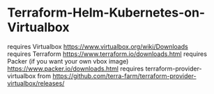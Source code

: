 # Terraform-Helm-Kubernetes-on-Virtualbox
requires Virtualbox  https://www.virtualbox.org/wiki/Downloads  
requires Terraform  https://www.terraform.io/downloads.html 
requires Packer (if you want your own vbox image)    https://www.packer.io/downloads.html 
requires terraform-provider-virtualbox from https://github.com/terra-farm/terraform-provider-virtualbox/releases/  

